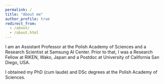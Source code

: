 ```yaml
---
permalink: /
title: "About me"
author_profile: true
redirect_from: 
  - /about/
  - /about.html
---
```


I am an Assistant Professor at the Polish Academy of Sciences and a Research Scientist at Samsung AI Center. Prior to that, I was a Research Fellow at RIKEN, Wako, Japan and a Postdoc at University of California San Diego, USA. 

I obtained my PhD (cum laude) and DSc degrees at the Polish Academy of Sciences. 


